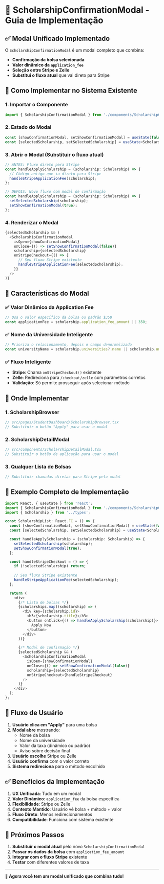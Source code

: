 # 🎯 ScholarshipConfirmationModal - Guia de Implementação

## ✅ **Modal Unificado Implementado**

O `ScholarshipConfirmationModal` é um modal completo que combina:
- **Confirmação da bolsa selecionada**
- **Valor dinâmico da `application_fee`**
- **Seleção entre Stripe e Zelle**
- **Substitui o fluxo atual** que vai direto para Stripe

## 🚀 **Como Implementar no Sistema Existente**

### **1. Importar o Componente**
```typescript
import { ScholarshipConfirmationModal } from './components/ScholarshipConfirmationModal';
```

### **2. Estado do Modal**
```typescript
const [showConfirmationModal, setShowConfirmationModal] = useState(false);
const [selectedScholarship, setSelectedScholarship] = useState<Scholarship | null>(null);
```

### **3. Abrir o Modal (Substituir o fluxo atual)**
```typescript
// ANTES: Fluxo direto para Stripe
const handleApplyScholarship = (scholarship: Scholarship) => {
  // Código antigo que ia direto para Stripe
  handleStripeApplicationFee(scholarship);
};

// DEPOIS: Novo fluxo com modal de confirmação
const handleApplyScholarship = (scholarship: Scholarship) => {
  setSelectedScholarship(scholarship);
  setShowConfirmationModal(true);
};
```

### **4. Renderizar o Modal**
```typescript
{selectedScholarship && (
  <ScholarshipConfirmationModal
    isOpen={showConfirmationModal}
    onClose={() => setShowConfirmationModal(false)}
    scholarship={selectedScholarship}
    onStripeCheckout={() => {
      // Seu fluxo Stripe existente
      handleStripeApplicationFee(selectedScholarship);
    }}
  />
)}
```

## 🔧 **Características do Modal**

### **✅ Valor Dinâmico da Application Fee**
```typescript
// Usa o valor específico da bolsa ou padrão $350
const applicationFee = scholarship.application_fee_amount || 350;
```

### **✅ Nome da Universidade Inteligente**
```typescript
// Prioriza o relacionamento, depois o campo denormalizado
const universityName = scholarship.universities?.name || scholarship.university_name || 'University';
```

### **✅ Fluxo Inteligente**
- **Stripe**: Chama `onStripeCheckout()` existente
- **Zelle**: Redireciona para `/checkout/zelle` com parâmetros corretos
- **Validação**: Só permite prosseguir após selecionar método

## 📍 **Onde Implementar**

### **1. ScholarshipBrowser**
```typescript
// src/pages/StudentDashboard/ScholarshipBrowser.tsx
// Substituir o botão "Apply" para usar o modal
```

### **2. ScholarshipDetailModal**
```typescript
// src/components/ScholarshipDetailModal.tsx
// Substituir o botão de aplicação para usar o modal
```

### **3. Qualquer Lista de Bolsas**
```typescript
// Substituir chamadas diretas para Stripe pelo modal
```

## 🎯 **Exemplo Completo de Implementação**

```typescript
import React, { useState } from 'react';
import { ScholarshipConfirmationModal } from './components/ScholarshipConfirmationModal';
import { Scholarship } from '../types';

const ScholarshipList: React.FC = () => {
  const [showConfirmationModal, setShowConfirmationModal] = useState(false);
  const [selectedScholarship, setSelectedScholarship] = useState<Scholarship | null>(null);

  const handleApplyScholarship = (scholarship: Scholarship) => {
    setSelectedScholarship(scholarship);
    setShowConfirmationModal(true);
  };

  const handleStripeCheckout = () => {
    if (!selectedScholarship) return;
    
    // Seu fluxo Stripe existente
    handleStripeApplicationFee(selectedScholarship);
  };

  return (
    <div>
      {/* Lista de bolsas */}
      {scholarships.map((scholarship) => (
        <div key={scholarship.id}>
          <h3>{scholarship.title}</h3>
          <button onClick={() => handleApplyScholarship(scholarship)}>
            Apply Now
          </button>
        </div>
      ))}

      {/* Modal de confirmação */}
      {selectedScholarship && (
        <ScholarshipConfirmationModal
          isOpen={showConfirmationModal}
          onClose={() => setShowConfirmationModal(false)}
          scholarship={selectedScholarship}
          onStripeCheckout={handleStripeCheckout}
        />
      )}
    </div>
  );
};
```

## 🔄 **Fluxo de Usuário**

1. **Usuário clica em "Apply"** para uma bolsa
2. **Modal abre** mostrando:
   - Nome da bolsa
   - Nome da universidade
   - Valor da taxa (dinâmico ou padrão)
   - Aviso sobre decisão final
3. **Usuário escolhe** Stripe ou Zelle
4. **Usuário confirma** com o valor correto
5. **Sistema redireciona** para o método escolhido

## ✅ **Benefícios da Implementação**

1. **UX Unificada**: Tudo em um modal
2. **Valor Dinâmico**: `application_fee` da bolsa específica
3. **Flexibilidade**: Stripe ou Zelle
4. **Contexto Mantido**: Usuário vê bolsa + método + valor
5. **Fluxo Direto**: Menos redirecionamentos
6. **Compatibilidade**: Funciona com sistema existente

## 🎯 **Próximos Passos**

1. **Substituir o modal atual** pelo novo `ScholarshipConfirmationModal`
2. **Passar os dados da bolsa** com `application_fee_amount`
3. **Integrar com o fluxo Stripe** existente
4. **Testar** com diferentes valores de taxa

---

**🎉 Agora você tem um modal unificado que combina tudo!**
